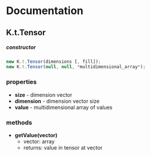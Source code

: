 # Documentation

## K.t.Tensor

##### constructor

```js
new K.t.Tensor(dimensions [, fill]);
new K.t.Tensor(null, null, *multidimensional_array*);
```

### properties

- **size** - dimension vector
- **dimension** - dimension vector size
- **value** - multidimensional array of values

### methods

- **getValue(vector)**
  - vector: array
  - returns: value in tensor at vector

